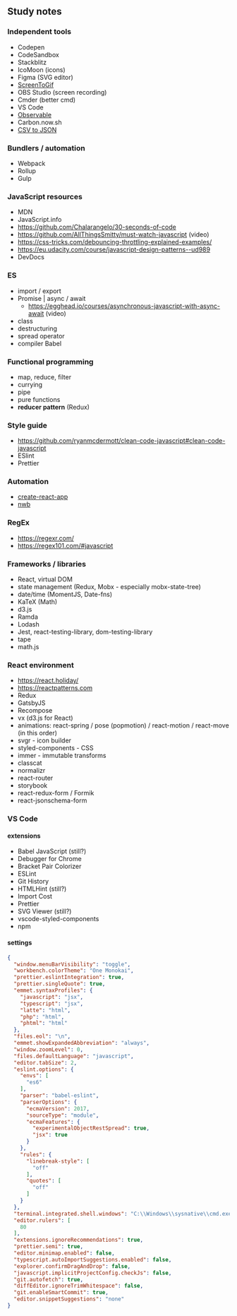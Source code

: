 ## Study notes

### Independent tools
- Codepen
- CodeSandbox
- Stackblitz
- IcoMoon (icons)
- Figma (SVG editor)
- [ScreenToGif](http://www.screentogif.com/)
- OBS Studio (screen recording)
- Cmder (better cmd)
- VS Code
- [Observable](https://beta.observablehq.com/)
- Carbon.now.sh
- [CSV to JSON](https://www.csvjson.com/csv2json)

### Bundlers / automation
- Webpack
- Rollup
- Gulp

### JavaScript resources
- MDN
- JavaScript.info
- https://github.com/Chalarangelo/30-seconds-of-code
- https://github.com/AllThingsSmitty/must-watch-javascript (video)
- https://css-tricks.com/debouncing-throttling-explained-examples/
- https://eu.udacity.com/course/javascript-design-patterns--ud989
- DevDocs



### ES
- import / export
- Promise | async / await
  - https://egghead.io/courses/asynchronous-javascript-with-async-await (video)
- class
- destructuring
- spread operator
- compiler Babel

### Functional programming
- map, reduce, filter
- currying
- pipe
- pure functions
- __reducer pattern__ (Redux)

### Style guide
- https://github.com/ryanmcdermott/clean-code-javascript#clean-code-javascript
- ESlint
- Prettier

### Automation
- [create-react-app](https://github.com/facebook/create-react-app)
- [nwb](https://github.com/insin/nwb)

### RegEx
- https://regexr.com/
- https://regex101.com/#javascript

### Frameworks / libraries
- React, virtual DOM
- state management (Redux, Mobx - especially mobx-state-tree)
- date/time (MomentJS, Date-fns)
- KaTeX (Math)
- d3.js
- Ramda
- Lodash
- Jest, react-testing-library, dom-testing-library
- tape
- math.js

### React environment
- https://react.holiday/
- https://reactpatterns.com
- Redux
- GatsbyJS
- Recompose
- vx (d3.js for React)
- animations: react-spring / pose (popmotion) / react-motion / react-move (in this order)
- svgr - icon builder
- styled-components - CSS
- immer - immutable transforms
- classcat
- normalizr
- react-router
- storybook
- react-redux-form / Formik
- react-jsonschema-form

### VS Code
#### extensions
- Babel JavaScript (still?)
- Debugger for Chrome
- Bracket Pair Colorizer
- ESLint
- Git History
- HTMLHint (still?)
- Import Cost
- Prettier
- SVG Viewer (still?)
- vscode-styled-components
- npm

#### settings
```json
{
  "window.menuBarVisibility": "toggle",
  "workbench.colorTheme": "One Monokai",
  "prettier.eslintIntegration": true,
  "prettier.singleQuote": true,
  "emmet.syntaxProfiles": {
    "javascript": "jsx",
    "typescript": "jsx",
    "latte": "html",
    "php": "html",
    "phtml": "html"
  },
  "files.eol": "\n",
  "emmet.showExpandedAbbreviation": "always",
  "window.zoomLevel": 0,
  "files.defaultLanguage": "javascript",
  "editor.tabSize": 2,
  "eslint.options": {
    "envs": [
      "es6"
    ],
    "parser": "babel-eslint",
    "parserOptions": {
      "ecmaVersion": 2017,
      "sourceType": "module",
      "ecmaFeatures": {
        "experimentalObjectRestSpread": true,
        "jsx": true
      }
    },
    "rules": {
      "linebreak-style": [
        "off"
      ],
      "quotes": [
        "off"
      ]
    }
  },
  "terminal.integrated.shell.windows": "C:\\Windows\\sysnative\\cmd.exe",
  "editor.rulers": [
    80
  ],
  "extensions.ignoreRecommendations": true,
  "prettier.semi": true,
  "editor.minimap.enabled": false,
  "typescript.autoImportSuggestions.enabled": false,
  "explorer.confirmDragAndDrop": false,
  "javascript.implicitProjectConfig.checkJs": false,
  "git.autofetch": true,
  "diffEditor.ignoreTrimWhitespace": false,
  "git.enableSmartCommit": true,
  "editor.snippetSuggestions": "none"
}
```
